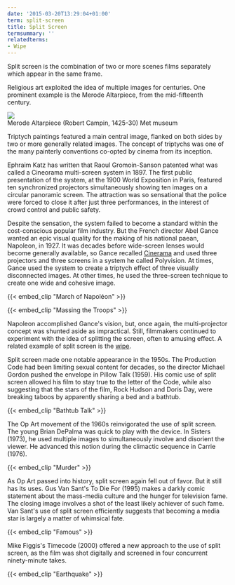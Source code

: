 ```yaml
---
date: '2015-03-20T13:29:04+01:00'
term: split-screen
title: Split Screen
termsummary: ''
relatedterms:
- Wipe
---
```


Split screen is the combination of two or more scenes films separately
which appear in the same frame.

<!--more-->

Religious art exploited the idea of multiple images for centuries. One
prominent example is the Merode Altarpiece, from the mid-fifteenth
century.

<div class="widget-image">
    <img src="/img/assets/campin_merode.jpg" />
    <div class="caption">Merode Altarpiece (Robert Campin, 1425-30) Met museum</div>
</div>

Triptych paintings featured a main central image, flanked on both
sides by two or more generally related images. The concept of
triptychs was one of the many painterly conventions co-opted by cinema
from its inception.

Ephraim Katz has written that Raoul Gromoin-Sanson patented what was
called a Cineorama multi-screen system in 1897. The first public
presentation of the system, at the 1900 World Exposition in Paris,
featured ten synchronized projectors simultaneously showing ten images
on a circular panoramic screen. The attraction was so sensational that
the police were forced to close it after just three performances, in
the interest of crowd control and public safety.

Despite the sensation, the system failed to become a standard within
the cost-conscious popular film industry. But the French director Abel
Gance wanted an epic visual quality for the making of his national
paean, Napoleon, in 1927. It was decades before wide-screen lenses
would become generally available, so Gance recalled
[Cinerama](../cinerama/) and used three projectors and three screens
in a system he called Polyvision. At times, Gance used the system to
create a triptych effect of three visually disconnected images. At
other times, he used the three-screen technique to create one wide and
cohesive image.

{{< embed_clip "March of Napoléon" >}}

{{< embed_clip "Massing the Troops" >}}

Napoleon accomplished Gance's vision, but, once again, the
multi-projector concept was shunted aside as impractical. Still,
filmmakers continued to experiment with the idea of splitting the
screen, often to amusing effect. A related example of split screen is
the [wipe](../wipe/).

Split screen made one notable appearance in the 1950s. The Production
Code had been limiting sexual content for decades, so the director
Michael Gordon pushed the envelope in Pillow Talk (1959). His comic
use of split screen allowed his film to stay true to the letter of the
Code, while also suggesting that the stars of the film, Rock Hudson
and Doris Day, were breaking taboos by apparently sharing a bed and a
bathtub.

{{< embed_clip "Bathtub Talk" >}}

The Op Art movement of the 1960s reinvigorated the use of split
screen. The young Brian DePalma was quick to play with the device. In
Sisters (1973), he used multiple images to simultaneously involve and
disorient the viewer. He advanced this notion during the climactic
sequence in Carrie (1976).

{{< embed_clip "Murder" >}}

As Op Art passed into history, split screen again fell out of
favor. But it still has its uses. Gus Van Sant's To Die For (1995)
makes a darkly comic statement about the mass-media culture and the
hunger for television fame. The closing image involves a shot of the
least likely achiever of such fame. Van Sant's use of split screen
efficiently suggests that becoming a media star is largely a matter of
whimsical fate.

{{< embed_clip "Famous" >}}

Mike Figgis's Timecode (2000) offered a new approach to the use of
split screen, as the film was shot digitally and screened in four
concurrent ninety-minute takes.

{{< embed_clip "Earthquake" >}}
